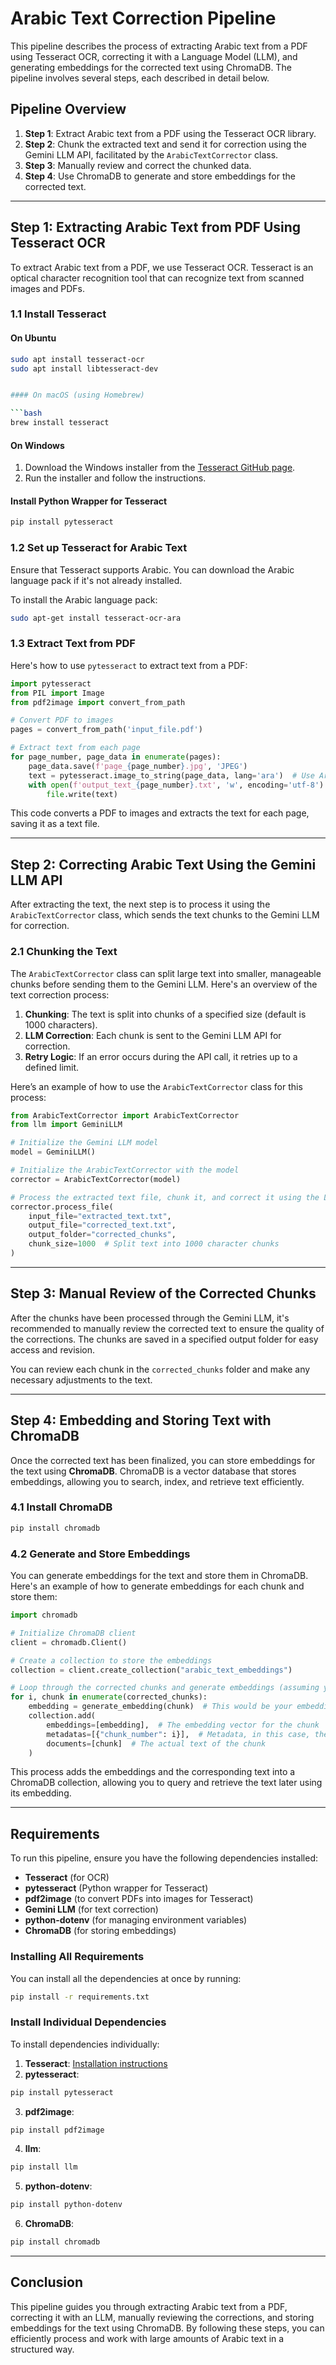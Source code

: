 
# Arabic Text Correction Pipeline

This pipeline describes the process of extracting Arabic text from a PDF using Tesseract OCR, correcting it with a Language Model (LLM), and generating embeddings for the corrected text using ChromaDB. The pipeline involves several steps, each described in detail below.

## Pipeline Overview

1. **Step 1**: Extract Arabic text from a PDF using the Tesseract OCR library.
2. **Step 2**: Chunk the extracted text and send it for correction using the Gemini LLM API, facilitated by the `ArabicTextCorrector` class.
3. **Step 3**: Manually review and correct the chunked data.
4. **Step 4**: Use ChromaDB to generate and store embeddings for the corrected text.

---

## Step 1: Extracting Arabic Text from PDF Using Tesseract OCR

To extract Arabic text from a PDF, we use Tesseract OCR. Tesseract is an optical character recognition tool that can recognize text from scanned images and PDFs.

### 1.1 Install Tesseract

#### On Ubuntu

```bash
sudo apt install tesseract-ocr
sudo apt install libtesseract-dev


#### On macOS (using Homebrew)

```bash
brew install tesseract
```

#### On Windows

1. Download the Windows installer from the [Tesseract GitHub page](https://github.com/tesseract-ocr/tesseract/wiki).
2. Run the installer and follow the instructions.

#### Install Python Wrapper for Tesseract

```bash
pip install pytesseract
```

### 1.2 Set up Tesseract for Arabic Text

Ensure that Tesseract supports Arabic. You can download the Arabic language pack if it's not already installed. 

To install the Arabic language pack:

```bash
sudo apt-get install tesseract-ocr-ara
```

### 1.3 Extract Text from PDF

Here's how to use `pytesseract` to extract text from a PDF:

```python
import pytesseract
from PIL import Image
from pdf2image import convert_from_path

# Convert PDF to images
pages = convert_from_path('input_file.pdf')

# Extract text from each page
for page_number, page_data in enumerate(pages):
    page_data.save(f'page_{page_number}.jpg', 'JPEG')
    text = pytesseract.image_to_string(page_data, lang='ara')  # Use Arabic language pack
    with open(f'output_text_{page_number}.txt', 'w', encoding='utf-8') as file:
        file.write(text)
```

This code converts a PDF to images and extracts the text for each page, saving it as a text file.

---

## Step 2: Correcting Arabic Text Using the Gemini LLM API

After extracting the text, the next step is to process it using the `ArabicTextCorrector` class, which sends the text chunks to the Gemini LLM for correction.

### 2.1 Chunking the Text

The `ArabicTextCorrector` class can split large text into smaller, manageable chunks before sending them to the Gemini LLM. Here's an overview of the text correction process:

1. **Chunking**: The text is split into chunks of a specified size (default is 1000 characters).
2. **LLM Correction**: Each chunk is sent to the Gemini LLM API for correction.
3. **Retry Logic**: If an error occurs during the API call, it retries up to a defined limit.

Here’s an example of how to use the `ArabicTextCorrector` class for this process:

```python
from ArabicTextCorrector import ArabicTextCorrector
from llm import GeminiLLM

# Initialize the Gemini LLM model
model = GeminiLLM()

# Initialize the ArabicTextCorrector with the model
corrector = ArabicTextCorrector(model)

# Process the extracted text file, chunk it, and correct it using the LLM
corrector.process_file(
    input_file="extracted_text.txt",
    output_file="corrected_text.txt",
    output_folder="corrected_chunks",
    chunk_size=1000  # Split text into 1000 character chunks
)
```

---

## Step 3: Manual Review of the Corrected Chunks

After the chunks have been processed through the Gemini LLM, it's recommended to manually review the corrected text to ensure the quality of the corrections. The chunks are saved in a specified output folder for easy access and revision.

You can review each chunk in the `corrected_chunks` folder and make any necessary adjustments to the text.

---

## Step 4: Embedding and Storing Text with ChromaDB

Once the corrected text has been finalized, you can store embeddings for the text using **ChromaDB**. ChromaDB is a vector database that stores embeddings, allowing you to search, index, and retrieve text efficiently.

### 4.1 Install ChromaDB

```bash
pip install chromadb
```

### 4.2 Generate and Store Embeddings

You can generate embeddings for the text and store them in ChromaDB. Here's an example of how to generate embeddings for each chunk and store them:

```python
import chromadb

# Initialize ChromaDB client
client = chromadb.Client()

# Create a collection to store the embeddings
collection = client.create_collection("arabic_text_embeddings")

# Loop through the corrected chunks and generate embeddings (assuming you have an embedding model)
for i, chunk in enumerate(corrected_chunks):
    embedding = generate_embedding(chunk)  # This would be your embedding function or model
    collection.add(
        embeddings=[embedding],  # The embedding vector for the chunk
        metadatas=[{"chunk_number": i}],  # Metadata, in this case, the chunk number
        documents=[chunk]  # The actual text of the chunk
    )
```

This process adds the embeddings and the corresponding text into a ChromaDB collection, allowing you to query and retrieve the text later using its embedding.

---

## Requirements

To run this pipeline, ensure you have the following dependencies installed:

- **Tesseract** (for OCR)
- **pytesseract** (Python wrapper for Tesseract)
- **pdf2image** (to convert PDFs into images for Tesseract)
- **Gemini LLM** (for text correction)
- **python-dotenv** (for managing environment variables)
- **ChromaDB** (for storing embeddings)

### Installing All Requirements

You can install all the dependencies at once by running:

```bash
pip install -r requirements.txt
```

### Install Individual Dependencies

To install dependencies individually:

1. **Tesseract**: [Installation instructions](https://github.com/tesseract-ocr/tesseract)
2. **pytesseract**:

```bash
pip install pytesseract
```

3. **pdf2image**:

```bash
pip install pdf2image
```

4. **llm**:

```bash
pip install llm
```

5. **python-dotenv**:

```bash
pip install python-dotenv
```

6. **ChromaDB**:

```bash
pip install chromadb
```

---

## Conclusion

This pipeline guides you through extracting Arabic text from a PDF, correcting it with an LLM, manually reviewing the corrections, and storing embeddings for the text using ChromaDB. By following these steps, you can efficiently process and work with large amounts of Arabic text in a structured way.
